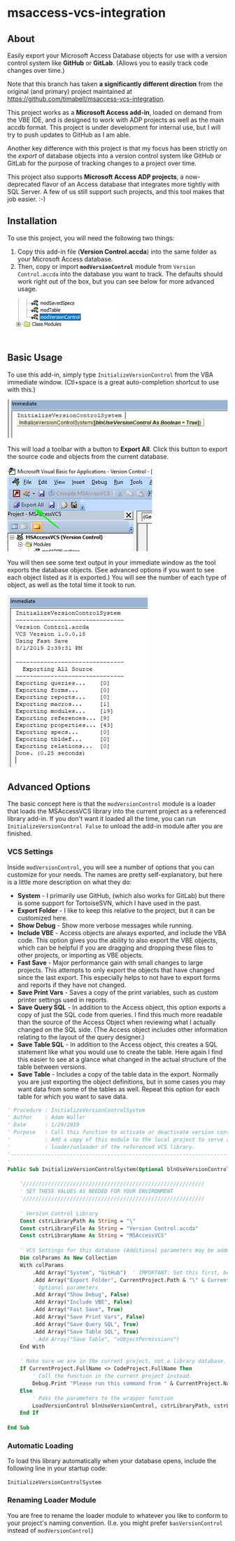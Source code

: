 msaccess-vcs-integration
========================

About
-----

Easily export your Microsoft Access Database objects for use with a version control system like **GitHub** or **GitLab**. (Allows you to easily track code changes over time.)

Note that this branch has taken **a significantly different direction** from the original (and primary) project maintained at <https://github.com/timabell/msaccess-vcs-integration>.

This project works as a **Microsoft Access add-in**, loaded on demand from the VBE IDE, and is designed to work with ADP projects as well as the main accdb format. This project is under development for internal use, but I will try to push updates to GitHub as I am able.

Another key difference with this project is that my focus has been strictly on the *export* of database objects into a version control system like GitHub or GitLab for the purpose of tracking changes to a project over time.

This project also supports **Microsoft Access ADP projects**, a now-deprecated flavor of an Access database that integrates more tightly with SQL Server. A few of us still support such projects, and this tool makes that job easier.  :-) 

Installation
------------

To use this project, you will need the following two things:
 1. Copy this add-in file (**Version Control.accda**) into the same folder as your Microsoft Access database.
 2. Then, copy or import **`modVersionControl`** module from `Version Control.accda` into the database you want to track. The defaults should work right out of the box, but you can see below for more advanced usage.
 
 ![version-control-module](img/version-control-module.jpg)

 Basic Usage
 -----------
 To use this add-in, simply type `InitializeVersionControl` from the VBA immediate window. (Ctl+space is a great auto-completion shortcut to use with this.)
 
 ![initialize](img/initialize.jpg)

 
 This will load a toolbar with a button to **Export All**. Click this button to export the source code and objects from the current database. 
 
![export-all](img/export-all.jpg)

You will then see some text output in your immediate window as the tool exports the database objects. (See advanced options if you want to see each object listed as it is exported.) You will see the number of each type of object, as well as the total time it took to run.

![sample-output](img/sample-output.jpg)


Advanced Options
----------------

The basic concept here is that the `modVersionControl` module is a loader that loads the MSAccessVCS library into the current project as a referenced library add-in. If you don't want it loaded all the time, you can run `InitializeVersionControl False` to unload the add-in module after you are finished.

### VCS Settings

Inside `modVersionControl`, you will see a number of options that you can customize for your needs. The names are pretty self-explanatory, but here is a little more description on what they do:

 * **System** - I primarily use GitHub, (which also works for GitLab) but there is some support for TortoiseSVN, which I have used in the past.
 * **Export Folder** - I like to keep this relative to the project, but it can be customized here.
 * **Show Debug** - Show more verbose messages while running.
 * **Include VBE** - Access objects are always exported, and include the VBA code. This option gives you the ability to also export the VBE objects, which can be helpful if you are dragging and dropping these files to other projects, or importing as VBE objects.
 * **Fast Save** - Major performance gain with small changes to large projects. This attempts to only export the objects that have changed since the last export. This especially helps to not have to export forms and reports if they have not changed.
 * **Save Print Vars** - Saves a copy of the print variables, such as custom printer settings used in reports.
 * **Save Query SQL** - In addition to the Access object, this option exports a copy of just the SQL code from queries. I find this much more readable than the source of the Access Object when reviewing what I actually changed on the SQL side. (The Access object includes other information relating to the layout of the query designer.)
 * **Save Table SQL** - In addition to the Access object, this creates a SQL statement like what you would use to create the table. Here again I find this easier to see at a glance what changed in the actual structure of the table between versions.
 * **Save Table** - Includes a copy of the table data in the export. Normally you are just exporting the object definitions, but in some cases you may want data from some of the tables as well. Repeat this option for each table for which you want to save data.
    
```vb    '---------------------------------------------------------------------------------------
' Procedure : InitializeVersionControlSystem
' Author    : Adam Waller
' Date      : 1/29/2019
' Purpose   : Call this function to activate or deactivate version control.
'           : Add a copy of this module to the local project to serve as the
'           : loader/unloader of the referenced VCS library.
'---------------------------------------------------------------------------------------
'
Public Sub InitializeVersionControlSystem(Optional blnUseVersionControl As Boolean = True)

    '//////////////////////////////////////////////////////////
    ' SET THESE VALUES AS NEEDED FOR YOUR ENVIRONMENT
    '//////////////////////////////////////////////////////////
    
    ' Version Control Library
    Const cstrLibraryPath As String = "\"
    Const cstrLibraryFile As String = "Version Control.accda"
    Const cstrLibraryName As String = "MSAccessVCS"
    
    ' VCS Settings for this database (Additional parameters may be added as needed)
    Dim colParams As New Collection
    With colParams
        .Add Array("System", "GitHub")  ' IMPORTANT: Set this first, before other settings.
        .Add Array("Export Folder", CurrentProject.Path & "\" & CurrentProject.Name & ".src\")
        ' Optional parameters
        .Add Array("Show Debug", False)
        .Add Array("Include VBE", False)
        .Add Array("Fast Save", True)
        .Add Array("Save Print Vars", False)
        .Add Array("Save Query SQL", True)
        .Add Array("Save Table SQL", True)
        '.Add Array("Save Table", "vObjectPermissions")
    End With

    ' Make sure we are in the current project, not a library database.
    If CurrentProject.FullName <> CodeProject.FullName Then
        ' Call the function in the current project instead.
        Debug.Print "Please run this command from " & CurrentProject.Name
    Else
        ' Pass the parameters to the wrapper function
        LoadVersionControl blnUseVersionControl, cstrLibraryPath, cstrLibraryFile, cstrLibraryName, colParams
    End If

End Sub
```

### Automatic Loading

To load this library automatically when your database opens, include the following line in your startup code:

`InitializeVersionControlSystem`

### Renaming Loader Module

You are free to rename the loader module to whatever you like to conform to your project's naming convention. (I.e. you might prefer `basVersionControl` instead of `modVersionControl`)